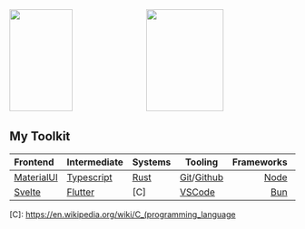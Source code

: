 <div>
  <img src="https://github-readme-stats.vercel.app/api?username=DvvCz&hide_border=true&show_icons=true&bg_color=0000&text_color=666666" height=180px width=47%>
  <img src="https://github-readme-stats.vercel.app/api/top-langs?username=DvvCz&hide_border=true&langs_count=8&layout=compact&hide=css,cmake&bg_color=0000" height=180px width=52%>
</div>

## My Toolkit
| Frontend      | Intermediate | Systems    | Tooling             | Frameworks   | Environments |
| :------------ | :----------- | :--------  | ------------------- | -----------: | -----------: |
| [MaterialUI]  | [Typescript] | [Rust]     | [Git]/[Github]      | [Node]       | [Windows]    |
| [Svelte]      | [Flutter]    | [C]        | [VSCode]            | [Bun]        | [WSL]        |

[Svelte]: https://svelte.dev
[MaterialUI]: https://mui.com

[Typescript]: https://www.typescriptlang.org
[Flutter]: https://flutter.dev

[Rust]: https://www.rust-lang.org
[C]: https://en.wikipedia.org/wiki/C_(programming_language

[Git]: https://git-scm.com
[Github]: https://desktop.github.com
[VSCode]: https://code.visualstudio.com

[Node]: https://nodejs.org/en/about
[Bun]: https://bun.sh

[Windows]: https://www.microsoft.com/en-us/windows
[WSL]: https://en.wikipedia.org/wiki/Windows_Subsystem_for_Linux
